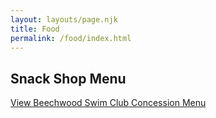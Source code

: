```yaml
---
layout: layouts/page.njk
title: Food
permalink: /food/index.html
---
```

## Snack Shop Menu

[View Beechwood Swim Club Concession Menu](https://github.com/beechwoodswimclubky/BeechwoodSwimClub/raw/9e6478ed099f83c243b9ef30b147cf04a68ce9dc/src/_includes/Beechwood-Swim-Club-Menu.pdf)